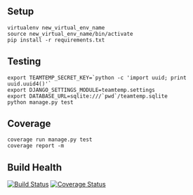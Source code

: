 Setup
-----

```
virtualenv new_virtual_env_name
source new_virtual_env_name/bin/activate
pip install -r requirements.txt
```

Testing
-------

```
export TEAMTEMP_SECRET_KEY=`python -c 'import uuid; print uuid.uuid4()'`
export DJANGO_SETTINGS_MODULE=teamtemp.settings
export DATABASE_URL=sqlite:///`pwd`/teamtemp.sqlite
python manage.py test
```

Coverage
-------

```
coverage run manage.py test
coverage report -m
```

Build Health
-----------
[![Build Status](https://travis-ci.org/travisjwarren/teamtemp.svg)](https://travis-ci.org/travisjwarren/teamtemp)
[![Coverage Status](https://coveralls.io/repos/travisjwarren/teamtemp/badge.png)](https://coveralls.io/r/travisjwarren/teamtemp)
